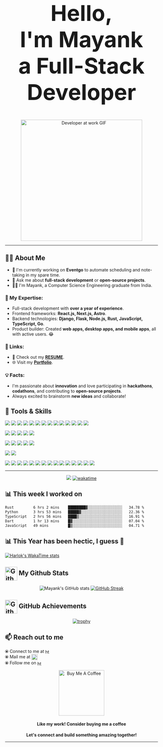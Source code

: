 <h1 align="center" style="font-size: 72px;">
  Hello,<br> I'm <strong>Mayank</strong> <br> a <strong>Full-Stack Developer</strong>
</h1>

<p align="center">
  <img alt="Developer at work GIF" src="https://media1.tenor.com/m/UttC4AITYR4AAAAd/full-stack-developer.gif" width="auto" height="400" />
</p>

---

## 🤵‍♂️ About Me

- 🌱 I'm currently working on **Eventgo** to automate scheduling and note-taking in my spare time.
- 💬 Ask me about **full-stack development** or **open-source projects**.
- 🧑‍🎓 I'm Mayank, a Computer Science Engineering graduate from India.

### 🔹 My Expertise:
- Full-stack development with **over a year of experience**.
- Frontend frameworks: **React.js, Next.js, Astro**.
- Backend technologies: **Django, Flask, Node.js, Rust, JavaScript, TypeScript, Go**.
- Product builder: Created **web apps, desktop apps, and mobile apps**, all with active users. 😂

### 📝 Links:
- 📜 Check out my [**RESUME**](https://drive.google.com/file/d/1LlbgbbRewj9dBLwfEicblCw46jqaAeaF/view?usp=drive_link).
- 🌐 Visit my [**Portfolio**](https://www.mstomar.me).

### 💡 Facts:
- I'm passionate about **innovation** and love participating in **hackathons**, **codathons**, and contributing to **open-source projects**.
- Always excited to brainstorm **new ideas** and collaborate!

## 💼 Tools & Skills

![](https://img.shields.io/badge/Code-JavaScript-informational?style=flat&logo=JavaScript&logoColor=white&color=4AB197)
![](https://img.shields.io/badge/Code-TypeScript-informational?style=flat&logo=TypeScript&logoColor=white&color=4AB197)
![](https://img.shields.io/badge/Code-Java-informational?style=flat&logo=java&logoColor=white&color=4AB197)
![](https://img.shields.io/badge/Code-Python-informational?style=flat&logo=Python&logoColor=white&color=4AB197)
![](https://img.shields.io/badge/Code-Go-informational?style=flat&logo=Go&logoColor=white&color=4AB197)
![](https://img.shields.io/badge/Code-Rust-informational?style=flat&logo=Rust&logoColor=white&color=4AB197)
![](https://img.shields.io/badge/Code-WASM-informational?style=flat&logo=wasm&logoColor=white&color=4AB197)
![](https://img.shields.io/badge/Code-Ruby-informational?style=flat&logo=ruby&logoColor=white&color=4AB197)
![](https://img.shields.io/badge/Code-Shell-informational?style=flat&logo=shell&logoColor=white&color=4AB197)
![](https://img.shields.io/badge/Code-React-informational?style=flat&logo=react&logoColor=white&color=4AB197)
![](https://img.shields.io/badge/Code-Next-informational?style=flat&logo=nextjs&logoColor=white&color=4AB197)
![](https://img.shields.io/badge/Code-Gatsby-informational?style=flat&logo=gatsby&logoColor=white&color=4AB197)
![](https://img.shields.io/badge/Code-Redux-informational?style=flat&logo=Redux&logoColor=white&color=4AB197)
![](https://img.shields.io/badge/Code-Vue-informational?style=flat&logo=react&logoColor=white&color=4AB197)
<be>

![](https://img.shields.io/badge/DB-MySQL-informational?style=flat&logo=MySQL&logoColor=white&color=4AB197)
![](https://img.shields.io/badge/DB-SQLite-informational?style=flat&logo=sqlite&logoColor=white&color=4AB197)
![](https://img.shields.io/badge/DB-PostgreSQL-informational?style=flat&logo=postgresql&logoColor=white&color=4AB197)
![](https://img.shields.io/badge/DB-MongoDB-informational?style=flat&logo=MongoDB&logoColor=white&color=4AB197)
![](https://img.shields.io/badge/DB-Redis-informational?style=flat&logo=redis&logoColor=white&color=4AB197)
<br>

![](https://img.shields.io/badge/Style-CSS-informational?style=flat&logo=css3&logoColor=white&color=4AB197)
![](https://img.shields.io/badge/Style-Sass-informational?style=flat&logo=Sass&logoColor=white&color=4AB197)
![](https://img.shields.io/badge/Style-Bootstrap-informational?style=flat&logo=react-bootstrap-CSS&logoColor=white&color=4AB197)
![](https://img.shields.io/badge/Style-Tailwind-informational?style=flat&logo=Tailwind-CSS&logoColor=white&color=4AB197)
![](https://img.shields.io/badge/Style-Styled_Components-informational?style=flat&logo=styled-components&logoColor=white&color=4AB197)
<br>

![](https://img.shields.io/badge/Test-Jest-informational?style=flat&logo=jest&logoColor=white&color=4AB197)
![](https://img.shields.io/badge/Test-Cypress-informational?style=flat&logo=Cypress&logoColor=white&color=4AB197)
<br>

![](https://img.shields.io/badge/Tools-Docker-informational?style=flat&logo=docker&logoColor=white&color=4AB197)
![](https://img.shields.io/badge/Tools-Linux-informational?style=flat&logo=linux&logoColor=white&color=4AB197)
![](https://img.shields.io/badge/Tools-NGINX-informational?style=flat&logo=nginx&logoColor=white&color=4AB197)
![](https://img.shields.io/badge/Tools-Netlify-informational?style=flat&logo=netlify&logoColor=white&color=4AB197)
![](https://img.shields.io/badge/Tools-Vercel-informational?style=flat&logo=vercel&logoColor=white&color=4AB197)
![](https://img.shields.io/badge/Tools-Actions-informational?style=flat&logo=github-actions&logoColor=white&color=4AB197)
![](https://img.shields.io/badge/Tools-NPM-informational?style=flat&logo=npm&logoColor=white&color=4AB197)
![](https://img.shields.io/badge/Tools-Postman-informational?style=flat&logo=Postman&logoColor=white&color=4AB197)
![](https://img.shields.io/badge/Tools-Photoshop-informational?style=flat&logo=Adobe-Photoshop&logoColor=white&color=4AB197)
![](https://img.shields.io/badge/Tools-Illustrator-informational?style=flat&logo=Adobe-Illustrator&logoColor=white&color=4AB197)
![](https://img.shields.io/badge/Tools-AdobeXD-informational?style=flat&logo=Adobe-XD&logoColor=white&color=4AB197)
![](https://img.shields.io/badge/Tools-GitHub-informational?style=flat&logo=GitHub&logoColor=white&color=4AB197)
![](https://img.shields.io/badge/Tools-GitLab-informational?style=flat&logo=GitLab&logoColor=white&color=4AB197)
![](https://img.shields.io/badge/Tools-GitPod-informational?style=flat&logo=GitPod&logoColor=white&color=4AB197)
![](https://img.shields.io/badge/Tools-Bitbucket-informational?style=flat&logo=Bitbucket&logoColor=white&color=4AB197)
<br>

<hr />

<div align="center">
  
![](https://komarev.com/ghpvc/?username=mstomar698&color=green)
[![wakatime](https://wakatime.com/badge/user/e027a351-bf5f-4bbf-92d6-1037bb62c845.svg)](https://wakatime.com/@e027a351-bf5f-4bbf-92d6-1037bb62c845)

</div>

## 📊 **This week I worked on**

<!--START_SECTION:waka-->

```txt
Rust         6 hrs 2 mins    ████████▓░░░░░░░░░░░░░░░░   34.78 %
Python       3 hrs 53 mins   █████▓░░░░░░░░░░░░░░░░░░░   22.36 %
TypeScript   2 hrs 56 mins   ████▒░░░░░░░░░░░░░░░░░░░░   16.91 %
Dart         1 hr 13 mins    █▓░░░░░░░░░░░░░░░░░░░░░░░   07.04 %
JavaScript   49 mins         █▒░░░░░░░░░░░░░░░░░░░░░░░   04.71 %
```

<!--END_SECTION:waka-->

## 📊 **This Year has been hectic, I guess 🤠**
[![Harlok's WakaTime stats](https://github-readme-stats.vercel.app/api/wakatime?username=mstomar698&layout=compact)](https://github.com/anuraghazra/github-readme-stats)

</p>

## <img align="center" src="github-cat.gif" alt="Github-Stats" height="45" width="40" /> My Github Stats

<div align="center">

![Mayank's GitHub stats](https://github-readme-stats.vercel.app/api?username=mstomar698&show_icons=true&theme=dark)
[![GitHub Streak](https://github-readme-streak-stats.herokuapp.com/?user=mstomar698&theme=neon-dark)](https://git.io/streak-stats)

</div>

## <img align="center" src="991ea426-62e2-4d81-a9fa-1e5d123dc0ad.gif" alt="Github-Stats" height="45" width="40" /> GitHub Achievements

<div align="center">

[![trophy](https://github-profile-trophy.vercel.app/?username=mstomar698&row=2&column=3)](https://github.com/mstomar698/github-profile-trophy)

</div>

## 📫 Reach out to me

⦿ Connect to me at [<img align="center" src="https://raw.githubusercontent.com/rahuldkjain/github-profile-readme-generator/master/src/images/icons/Social/linked-in-alt.svg" alt="https://www.linkedin.com/in/mayank-tomar-726187205/" height="16" width="16" />](https://www.linkedin.com/in/mayank-tomar-726187205/) <br>
⦿ Mail me at [<img align="center" src="https://cdn.pixabay.com/photo/2016/06/13/17/30/mail-1454731_1280.png" alt="mail" height="20" width="20" />](mailto:tomarm698@gmail.com) <br>
⦿ Follow me on [<img align="center" src="https://raw.githubusercontent.com/rahuldkjain/github-profile-readme-generator/master/src/images/icons/Social/github.svg" alt="https://github.com/mstomar698/" height="16" width="16" />](https://github.com/mstomar698) <br>

<div align="center">

<a href="https://www.buymeacoffee.com/mstomar698" target="_blank"><img src="https://cdn.buymeacoffee.com/buttons/v2/default-red.png" alt="Buy Me A Coffee" width="150" ></a>

#### Like my work! Consider buying me a coffee

</div>

<p align="center">
  <strong>Let's connect and build something amazing together!</strong>
</p>

<hr />
